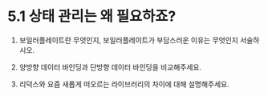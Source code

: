 # 5.1 상태 관리는 왜 필요하죠?

1. 보일러플레이트란 무엇인지, 보일러플레이트가 부담스러운 이유는 무엇인지 서술하시오.

2. 양방향 데이터 바인딩과 단방향 데이터 바인딩을 비교해주세요.

3. 리덕스와 요즘 새롭게 떠오르는 라이브러리의 차이에 대해 설명해주세요.
